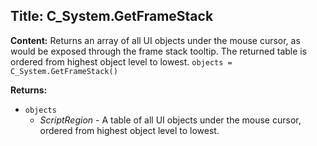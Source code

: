 ## Title: C_System.GetFrameStack

**Content:**
Returns an array of all UI objects under the mouse cursor, as would be exposed through the frame stack tooltip. The returned table is ordered from highest object level to lowest.
`objects = C_System.GetFrameStack()`

**Returns:**
- `objects`
  - *ScriptRegion* - A table of all UI objects under the mouse cursor, ordered from highest object level to lowest.